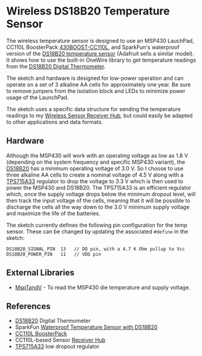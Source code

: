 Wireless DS18B20 Temperature Sensor
====================================

The wireless temperature sensor is designed to use an MSP430 LauchPad, CC110L BoosterPack [430BOOST-CC110L][4], and SparkFun's waterproof version of the [DS18B20 temperature sensor][1] (Adafruit sells a similar model). It shows how to use the built-in OneWire library to get temperature readings from the [DS18B20 Digital Thermometer][2].

The sketch and hardware is designed for low-power operation and can operate on a set of 3 alkaline AA cells for approximately one year. Be sure to remove jumpers from the isolation block and LEDs to minimize power usage of the LaunchPad. 

The sketch uses a specific data structure for sending the temperature readings to my [Wireless Sensor Receiver Hub][3], but could easily be adapted to other applications and data formats.

## Hardware ##

Although the MSP430 will work with an operating voltage as low as 1.8 V (depending on the system frequency and specific MSP430 variant), the [DS18B20][2] has a minimum operating voltage of 3.0 V. So I choose to use three alkaline AA cells to create a nominal voltage of 4.5 V along with a [TPS715A33][5] regulator to drop the voltage to 3.3 V which is then used to power the MSP430 and DS18B20. The TPS715A33 is an efficient regulator which, once the supply voltage drops below the minimum dropout level, will then track the input voltage of the cells, meaning that it will be possible to discharge the cells all the way down to the 3.0 V minimum supply voltage and maximize the life of the batteries.

The sketch currently defines the following pin configuration for the temp sensor. These can be changed by updating the associated `#define` in the sketch:

    DS18B20_SIGNAL_PIN  13   // DQ pin, with a 4.7 K Ohm pullup to Vcc
    DS18B20_POWER_PIN   11   // VDD pin

## External Libraries ##
* [MspTandV][6] - To read the MSP430 die temperature and supply voltage.


## References ##
* [DS18B20][2] Digital Thermometer
* SparkFun [Waterproof Temperature Sensor with DS18B20][1]
* [CC110L BoosterPack][4]
* CC110L-based Sensor [Receiver Hub][3]
* [TPS715A33][5] low dropout regulator

[1]: https://www.sparkfun.com/products/11050
[2]: https://cdn.sparkfun.com/datasheets/Sensors/Temp/DS18B20.pdf
[3]: https://gitlab.com/Andy4495/Sensor-Receiver
[4]: http://www.ti.com/tool/430BOOST-CC110L
[5]: http://www.ti.com/lit/ug/slvu122/slvu122.pdf
[6]: https://gitlab.com/Andy4495/mspTandV/tree/master
